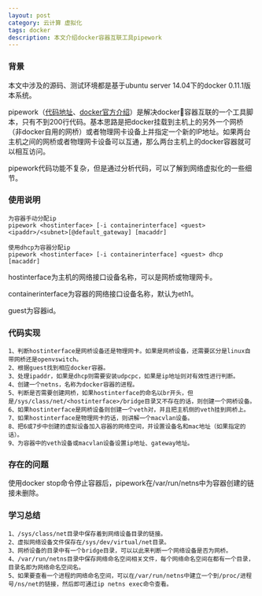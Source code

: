 ```yaml
---
layout: post
category: 云计算 虚拟化
tags: docker
description: 本文介绍docker容器互联工具pipework
---
```


### 背景

本文中涉及的源码、测试环境都是基于ubuntu server 14.04下的docker 0.11.1版本系统。

pipework（[代码地址]、[docker官方介绍]）是解决docker容器互联的一个工具脚本，只有不到200行代码。基本思路是把docker挂载到主机上的另外一个网桥（非docker自用的网桥）或者物理网卡设备上并指定一个新的IP地址。如果两台主机之间的网桥或者物理网卡设备可以互通，那么两台主机上的docker容器就可以相互访问。

pipework代码功能不复杂，但是通过分析代码，可以了解到网络虚拟化的一些细节。

### 使用说明

~~~
为容器手动分配ip
pipework <hostinterface> [-i containerinterface] <guest> <ipaddr>/<subnet>[@default_gateway] [macaddr]

使用dhcp为容器分配ip
pipework <hostinterface> [-i containerinterface] <guest> dhcp [macaddr]
~~~

hostinterface为主机的网络接口设备名称，可以是网桥或物理网卡。

containerinterface为容器的网络接口设备名称，默认为eth1。

guest为容器id。

### 代码实现

~~~
1、判断hostinterface是网桥设备还是物理网卡。如果是网桥设备，还需要区分是linux自带网桥还是openvswitch。
2、根据guest找到相应docker容器。
3、处理ipaddr，如果是dhcp则需要安装udpcpc，如果是ip地址则对有效性进行判断。
4、创建一个netns，名称为docker容器的进程。
5、判断是否需要创建网桥，如果hostinterface的命名以br开头，但是/sys/class/net/<hostinterface>/bridge目录又不存在的话，则创建一个网桥设备。
6、如果hostinterface是网桥设备则创建一个veth对，并且把主机侧的veth挂到网桥上。
7、如果hostinterface是物理网卡的话，则讲解一个macvlan设备。
8、把6或7步中创建的虚拟设备加入容器的网络空间，并设置设备名和mac地址（如果指定的话）。
9、为容器中的veth设备或macvlan设备设置ip地址、gateway地址。
~~~

### 存在的问题

使用docker stop命令停止容器后，pipework在/var/run/netns中为容器创建的链接未删除。

### 学习总结

~~~
1、/sys/class/net目录中保存着到网络设备目录的链接。
2、虚拟网络设备文件保存在/sys/dev/virtual/net目录。
3、网桥设备的目录中有一个bridge目录，可以以此来判断一个网络设备是否为网桥。
4、/var/run/netns目录中保存网络命名空间相关文件，每个网络命名空间在都有一个目录，目录名即为网络命名空间名。
5、如果要查看一个进程的网络命名空间，可以在/var/run/netns中建立一个到/proc/进程号/ns/net的链接，然后即可通过ip netns exec命令查看。
~~~

[代码地址]: https://github.com/jpetazzo/pipework
[docker官方介绍]: http://docs.docker.io/use/networking/